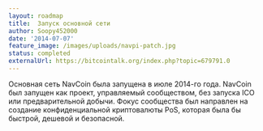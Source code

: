 ```yaml
---
layout: roadmap
title:  Запуск основной сети
author: Soopy452000
date: '2014-07-07'
feature_image: /images/uploads/navpi-patch.jpg
status: completed
externalUrl: https://bitcointalk.org/index.php?topic=679791.0
---
```


Основная сеть NavCoin была запущена в июле 2014-го года. NavCoin был запущен как проект, управляемый сообществом, без запуска ICO или предварительной добычи. Фокус сообщества был направлен на создание конфиденциальной криптовалюты PoS, которая была бы быстрой, дешевой и безопасной.

